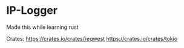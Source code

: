 # IP-Logger
Made this while learning rust

Crates: https://crates.io/crates/reqwest https://crates.io/crates/tokio
